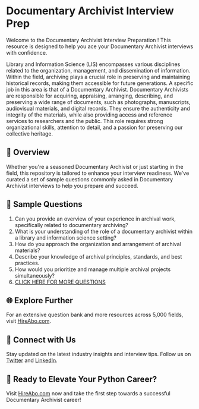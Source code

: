 # Documentary Archivist Interview Prep

Welcome to the Documentary Archivist Interview Preparation ! This resource is designed to help you ace your Documentary Archivist interviews with confidence.

Library and Information Science (LIS) encompasses various disciplines related to the organization, management, and dissemination of information. Within the field, archiving plays a crucial role in preserving and maintaining historical records, making them accessible for future generations. A specific job in this area is that of a Documentary Archivist. Documentary Archivists are responsible for acquiring, appraising, arranging, describing, and preserving a wide range of documents, such as photographs, manuscripts, audiovisual materials, and digital records. They ensure the authenticity and integrity of the materials, while also providing access and reference services to researchers and the public. This role requires strong organizational skills, attention to detail, and a passion for preserving our collective heritage.

## 🚀 Overview

Whether you're a seasoned Documentary Archivist or just starting in the field, this repository is tailored to enhance your interview readiness. We've curated a set of sample questions commonly asked in Documentary Archivist interviews to help you prepare and succeed.

## 📝 Sample Questions

1. Can you provide an overview of your experience in archival work, specifically related to documentary archiving?
2. What is your understanding of the role of a documentary archivist within a library and information science setting?
3. How do you approach the organization and arrangement of archival materials?
4. Describe your knowledge of archival principles, standards, and best practices.
5. How would you prioritize and manage multiple archival projects simultaneously?
6. [CLICK HERE FOR MORE QUESTIONS](https://hireabo.com/job/18_2_43/Documentary%20Archivist)

## 🌐 Explore Further

For an extensive question bank and more resources across 5,000 fields, visit [HireAbo.com](https://www.hireabo.com).

## 📱 Connect with Us

Stay updated on the latest industry insights and interview tips. Follow us on [Twitter](https://twitter.com/hireabo) and [LinkedIn](https://www.linkedin.com/in/hire-abo-3609972a8/).

## 🚀 Ready to Elevate Your Python Career?

Visit [HireAbo.com](https://www.hireabo.com) now and take the first step towards a successful Documentary Archivist career!